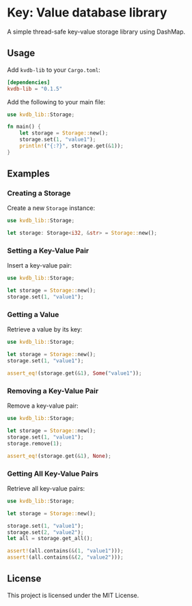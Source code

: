 # Key: Value database library

A simple thread-safe key-value storage library using DashMap.

## Usage

Add `kvdb-lib` to your `Cargo.toml`:

```toml
[dependencies]
kvdb-lib = "0.1.5"
```

Add the following to your main file:

```rust
use kvdb_lib::Storage;

fn main() {
    let storage = Storage::new();
    storage.set(1, "value1");
    println!("{:?}", storage.get(&1));
}
```

## Examples

### Creating a Storage

Create a new `Storage` instance:

```rust
use kvdb_lib::Storage;

let storage: Storage<i32, &str> = Storage::new();
```

### Setting a Key-Value Pair

Insert a key-value pair:

```rust
use kvdb_lib::Storage;

let storage = Storage::new();
storage.set(1, "value1");
```

### Getting a Value

Retrieve a value by its key:

```rust
use kvdb_lib::Storage;

let storage = Storage::new();
storage.set(1, "value1");

assert_eq!(storage.get(&1), Some("value1"));
```

### Removing a Key-Value Pair

Remove a key-value pair:

```rust
use kvdb_lib::Storage;

let storage = Storage::new();
storage.set(1, "value1");
storage.remove(1);

assert_eq!(storage.get(&1), None);
```

### Getting All Key-Value Pairs

Retrieve all key-value pairs:

```rust
use kvdb_lib::Storage;

let storage = Storage::new();

storage.set(1, "value1");
storage.set(2, "value2");
let all = storage.get_all();

assert!(all.contains(&(1, "value1")));
assert!(all.contains(&(2, "value2")));
```

## License

This project is licensed under the MIT License.